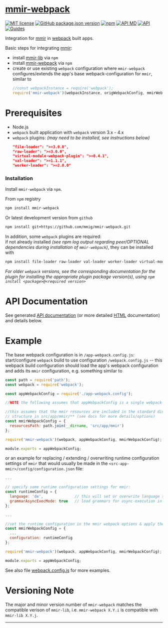 [mmir-webpack][0]
==============

[![MIT license](https://img.shields.io/badge/License-MIT-green.svg)](https://opensource.org/licenses/MIT)
[![GitHub package.json version](https://img.shields.io/github/package-json/v/mmig/mmir-webpack/master)](https://github.com/mmig/mmir-webpack)
[![npm](https://img.shields.io/npm/v/mmir-webpack)](https://www.npmjs.com/package/mmir-webpack)
[![API MD](https://img.shields.io/badge/docs%40master-API%20quick%20reference-orange.svg?style=flat)](https://github.com/mmig/mmir-webpack/tree/master/docs)
[![API](https://img.shields.io/badge/docs-API%20reference-orange.svg?style=flat)](https://mmig.github.io/mmir/api-ts)
[![Guides](https://img.shields.io/badge/docs-guides-orange.svg?style=flat)](https://github.com/mmig/mmir/wiki)

Integration for [mmir][1] in [webpack][3] built apps.

Basic steps for integrating [mmir][1]:

 * install [mmir-lib][1] via `npm`
 * install [mmir-webpack][0] via `npm`
 * create or use existing `webpack` configuration where `mmir-webpack`
   configures/extends the app's base webpack-configuration for `mmir`, similar to
   ```javascript
   //const webpackInstance = require('webpack');
   require('mmir-webpack')(webpackInstance, origWebpackConfig, mmirWebpackConfig)
   ```

# Prerequisites

 * Node.js
 * `webpack` built application with `webpack` version 3.x - 4.x
  * `webpack` plugins: _(may need to be installed, see instructions below)_
    ```json
    "file-loader": ">=3.0.0",
    "raw-loader": ">=3.0.0",
    "virtual-module-webpack-plugin": ">=0.4.1",
    "val-loader": ">=1.1.1",
    "worker-loader": ">=2.0.0"
    ```

### Installation

Install `mmir-webpack` via `npm`.

From `npm` registry
```bash
npm install mmir-webpack
```

Or latest development version from `github`
```bash
npm install git+https://github.com/mmig/mmir-webpack.git
```

In addition, some `webpack` plugins are required:  
if not already installed _(see npm log output regarding peer/OPTIONAL dependencies
during installation of `mmir-webpack`)_, they can be installed with
```bash
npm install file-loader raw-loader val-loader worker-loader virtual-module-webpack-plugin
```
_For older `webpack` versions, see the corresponding documentation for the
plugin for installing the appropriate plugin package version(s), using
`npm install <package>@<required version>`_

# API Documentation

See generated [API documentation][4] (or more detailed [HTML][5] documentation) and details below.


# Example

The base webpack configuration is in `/app-webpack.config.js`:  
start/configure `webpack` build to use configuration `/webpack.config.js` --
this webpack build configuration should load the app's webpack configuration
and adds its `mmir` configuration, e.g. something similar to

```javascript
const path = require('path');
const webpack = require('webpack');

const appWebpackConfig = require('./app-webpack.config');

//NOTE the following assumes that appWebpackConfig is a single webpack-configuration object

//this assumes that the mmir resources are included in the standard directory
// structure in src/app/mmir/** (see docs for more details/options)
const mmirWebpackConfig = {
  resourcesPath: path.join(__dirname, 'src/app/mmir')
};

require('mmir-webpack')(webpack, appWebpackConfig, mmirWebpackConfig);

module.exports = appWebpackConfig;

```

or an example for replacing / extending / overwriting runtime configuration settings
of `mmir` that would usually be made in the `<src-app-mmir>/config/configuration.json` file:
```javascript
...

// specify some runtime configuration settings for mmir:
const runtimeConfig = {
  language: 'de',              // this will set or overwrite language setting in configuration.json (see docs for RuntimeConfiguration)
  grammarAsyncExecMode: true   // load grammars for async-execution in web workers (see docs for RuntimeConfiguration)
};

...

//set the runtime configuration in the mmir webpack options & apply them:
const mmirWebpackConfig = {
  ...
  configuration: runtimeConfig
};

require('mmir-webpack')(webpack, appWebpackConfig, mmirWebpackConfig);

module.exports = appWebpackConfig;

```

See also file [webpack.config.js](./webpack.config.js) for more examples.

# Versioning Note

The major and minor version number of `mmir-webpack` matches the compatible
verison of `mmir-lib`, i.e. `mmir-webpack X.Y.i` is compatible with `mmir-lib X.Y.j`.

----

[0]: https://github.com/mmig/mmir-webpack
[1]: https://github.com/mmig/mmir-lib
[2]: https://github.com/mmig/mmir-tooling
[3]: https://webpack.js.org/
[4]: https://github.com/mmig/mmir-webpack/tree/master/docs/modules
[5]: https://mmig.github.io/mmir/api-ts/modules/mmir_webpack.html
